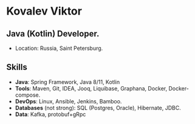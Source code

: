 # Kovalev Viktor
## Java (Kotlin) Developer.

- Location: Russia, Saint Petersburg.

## Skills
- **Java**: Spring Framework, Java 8/11, Kotlin
- **Tools**: Maven, Git, IDEA, Jooq, Liquibase, Graphana, Docker, Docker-compose.
- **DevOps**: Linux, Ansible, Jenkins, Bamboo.
- **Databases** (not strong): SQL (Postgres, Oracle), Hibernate, JDBC.
- **Data**: Kafka, protobuf+gRpc